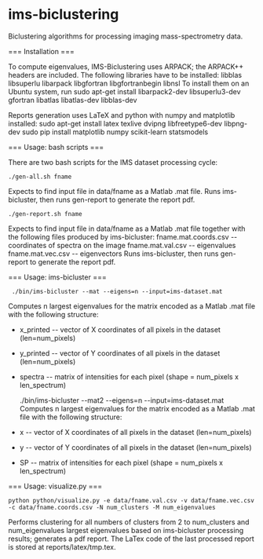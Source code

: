 ims-biclustering
================

Biclustering algorithms for processing imaging mass-spectrometry data.


=== Installation ===

To compute eigenvalues, IMS-Biclustering uses ARPACK; the ARPACK++ headers are included. The following libraries have to be installed:
	libblas libsuperlu libarpack libgfortran libgfortranbegin libnsl
To install them on an Ubuntu system, run
	sudo apt-get install libarpack2-dev libsuperlu3-dev gfortran libatlas libatlas-dev libblas-dev 

Reports generation uses LaTeX and python with numpy and matplotlib installed:
	sudo apt-get install latex texlive dvipng libfreetype6-dev libpng-dev
	sudo pip install matplotlib numpy scikit-learn statsmodels


=== Usage: bash scripts ===

There are two bash scripts for the IMS dataset processing cycle:

	./gen-all.sh fname
Expects to find input file in data/fname as a Matlab .mat file. Runs ims-bicluster, then runs gen-report to generate the report pdf.

	./gen-report.sh fname
Expects to find input file in data/fname as a Matlab .mat file together with the following files produced by ims-bicluster:
	fname.mat.coords.csv	-- coordinates of spectra on the image
	fname.mat.val.csv		-- eigenvalues
	fname.mat.vec.csv		-- eigenvectors
 Runs ims-bicluster, then runs gen-report to generate the report pdf.


=== Usage: ims-bicluster ===

	 ./bin/ims-bicluster --mat --eigens=n --input=ims-dataset.mat
Computes n largest eigenvalues for the matrix encoded as a Matlab .mat file with the following structure:
 * x_printed	-- vector of X coordinates of all pixels in the dataset (len=num_pixels)
 * y_printed	-- vector of Y coordinates of all pixels in the dataset (len=num_pixels)
 * spectra		-- matrix of intensities for each pixel (shape = num_pixels x len_spectrum)

	 ./bin/ims-bicluster --mat2 --eigens=n --input=ims-dataset.mat
Computes n largest eigenvalues for the matrix encoded as a Matlab .mat file with the following structure:
 * x	-- vector of X coordinates of all pixels in the dataset (len=num_pixels)
 * y	-- vector of Y coordinates of all pixels in the dataset (len=num_pixels)
 * SP	-- matrix of intensities for each pixel (shape = num_pixels x len_spectrum)


=== Usage: visualize.py ===

	python python/visualize.py -e data/fname.val.csv -v data/fname.vec.csv -c data/fname.coords.csv -N num_clusters -M num_eigenvalues
Performs clustering for all numbers of clusters from 2 to num_clusters and num_eigenvalues largest eigenvalues based on ims-bicluster processing results; generates a pdf report. The LaTex code of the last processed report is stored at reports/latex/tmp.tex.


